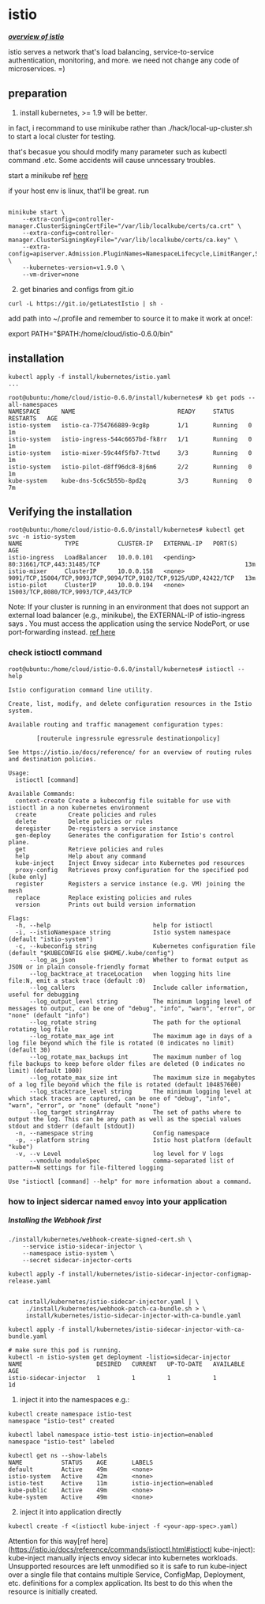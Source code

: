 # istio
***[overview of istio](https://istio.io/docs/concepts/what-is-istio/overview.html)***

istio serves a network that's  load balancing, service-to-service authentication, monitoring, and more.
we need not change any code of microservices. =)

## preparation
1. install kubernetes, >= 1.9 will be better.

in fact, i recommand to use minikube rather than ./hack/local-up-cluster.sh to start a local cluster for testing.

that's becasue you should modify many parameter such as kubectl command .etc. Some accidents will cause unncessary troubles.

start a minikube ref [here](https://github.com/kubernetes/minikube/blob/v0.25.0/README.md#quickstart)

if your host env is linux, that'll be great. run
```shell

minikube start \
	--extra-config=controller-manager.ClusterSigningCertFile="/var/lib/localkube/certs/ca.crt" \
	--extra-config=controller-manager.ClusterSigningKeyFile="/var/lib/localkube/certs/ca.key" \
	--extra-config=apiserver.Admission.PluginNames=NamespaceLifecycle,LimitRanger,ServiceAccount,PersistentVolumeLabel,DefaultStorageClass,DefaultTolerationSeconds,MutatingAdmissionWebhook,ValidatingAdmissionWebhook,ResourceQuota \
	--kubernetes-version=v1.9.0 \
	--vm-driver=none
```

2. get binaries and configs from git.io

```shell
curl -L https://git.io/getLatestIstio | sh -
```

add path into ~/.profile and remember to source it to make it work at once!:

export PATH="$PATH:/home/cloud/istio-0.6.0/bin"

## installation

```shell
kubectl apply -f install/kubernetes/istio.yaml
...

root@ubuntu:/home/cloud/istio-0.6.0/install/kubernetes# kb get pods --all-namespaces
NAMESPACE      NAME                             READY     STATUS    RESTARTS   AGE
istio-system   istio-ca-7754766889-9cg8p        1/1       Running   0          1m
istio-system   istio-ingress-544c6657bd-fk8rr   1/1       Running   0          1m
istio-system   istio-mixer-59c44f5fb7-7ttwd     3/3       Running   0          1m
istio-system   istio-pilot-d8ff96dc8-8j6m6      2/2       Running   0          1m
kube-system    kube-dns-5c6c5b55b-8pd2q         3/3       Running   0          7m

```

## Verifying the installation

```
root@ubuntu:/home/cloud/istio-0.6.0/install/kubernetes# kubectl get svc -n istio-system
NAME            TYPE           CLUSTER-IP   EXTERNAL-IP   PORT(S)                                                            AGE
istio-ingress   LoadBalancer   10.0.0.101   <pending>     80:31661/TCP,443:31485/TCP                                         13m
istio-mixer     ClusterIP      10.0.0.158   <none>        9091/TCP,15004/TCP,9093/TCP,9094/TCP,9102/TCP,9125/UDP,42422/TCP   13m
istio-pilot     ClusterIP      10.0.0.194   <none>        15003/TCP,8080/TCP,9093/TCP,443/TCP
```
Note: If your cluster is running in an environment that does not support an external load balancer (e.g., minikube), the EXTERNAL-IP of istio-ingress says <pending>. You must access the application using the service NodePort, or use port-forwarding instead. [ref here](https://kubernetes.io/docs/concepts/services-networking/service/)
  
 
### check istioctl command
```shell
root@ubuntu:/home/cloud/istio-0.6.0/install/kubernetes# istioctl --help

Istio configuration command line utility.

Create, list, modify, and delete configuration resources in the Istio
system.

Available routing and traffic management configuration types:

        [routerule ingressrule egressrule destinationpolicy]

See https://istio.io/docs/reference/ for an overview of routing rules
and destination policies.

Usage:
  istioctl [command]

Available Commands:
  context-create Create a kubeconfig file suitable for use with istioctl in a non kubernetes environment
  create         Create policies and rules
  delete         Delete policies or rules
  deregister     De-registers a service instance
  gen-deploy     Generates the configuration for Istio's control plane.
  get            Retrieve policies and rules
  help           Help about any command
  kube-inject    Inject Envoy sidecar into Kubernetes pod resources
  proxy-config   Retrieves proxy configuration for the specified pod [kube only]
  register       Registers a service instance (e.g. VM) joining the mesh
  replace        Replace existing policies and rules
  version        Prints out build version information

Flags:
  -h, --help                             help for istioctl
  -i, --istioNamespace string            Istio system namespace (default "istio-system")
  -c, --kubeconfig string                Kubernetes configuration file (default "$KUBECONFIG else $HOME/.kube/config")
      --log_as_json                      Whether to format output as JSON or in plain console-friendly format
      --log_backtrace_at traceLocation   when logging hits line file:N, emit a stack trace (default :0)
      --log_callers                      Include caller information, useful for debugging
      --log_output_level string          The minimum logging level of messages to output, can be one of "debug", "info", "warn", "error", or "none" (default "info")
      --log_rotate string                The path for the optional rotating log file
      --log_rotate_max_age int           The maximum age in days of a log file beyond which the file is rotated (0 indicates no limit) (default 30)
      --log_rotate_max_backups int       The maximum number of log file backups to keep before older files are deleted (0 indicates no limit) (default 1000)
      --log_rotate_max_size int          The maximum size in megabytes of a log file beyond which the file is rotated (default 104857600)
      --log_stacktrace_level string      The minimum logging level at which stack traces are captured, can be one of "debug", "info", "warn", "error", or "none" (default "none")
      --log_target stringArray           The set of paths where to output the log. This can be any path as well as the special values stdout and stderr (default [stdout])
  -n, --namespace string                 Config namespace
  -p, --platform string                  Istio host platform (default "kube")
  -v, --v Level                          log level for V logs
      --vmodule moduleSpec               comma-separated list of pattern=N settings for file-filtered logging

Use "istioctl [command] --help" for more information about a command.

```

### how to inject sidercar named `envoy` into your application

##### Installing the Webhook first
```shell
./install/kubernetes/webhook-create-signed-cert.sh \
    --service istio-sidecar-injector \
    --namespace istio-system \
    --secret sidecar-injector-certs
    
kubectl apply -f install/kubernetes/istio-sidecar-injector-configmap-release.yaml


cat install/kubernetes/istio-sidecar-injector.yaml | \
     ./install/kubernetes/webhook-patch-ca-bundle.sh > \
     install/kubernetes/istio-sidecar-injector-with-ca-bundle.yaml
   
kubectl apply -f install/kubernetes/istio-sidecar-injector-with-ca-bundle.yaml

# make sure this pod is running.
kubectl -n istio-system get deployment -listio=sidecar-injector
NAME                     DESIRED   CURRENT   UP-TO-DATE   AVAILABLE   AGE
istio-sidecar-injector   1         1         1            1           1d
```

1. inject it into the namespaces
e.g.:
```shell
kubectl create namespace istio-test
namespace "istio-test" created

kubectl label namespace istio-test istio-injection=enabled
namespace "istio-test" labeled

kubectl get ns --show-labels
NAME           STATUS    AGE       LABELS
default        Active    49m       <none>
istio-system   Active    42m       <none>
istio-test     Active    11m       istio-injection=enabled
kube-public    Active    49m       <none>
kube-system    Active    49m       <none>

```

2. inject it into application directly
```shell
kubectl create -f <(istioctl kube-inject -f <your-app-spec>.yaml)
```
Attention for this way[ref here](https://istio.io/docs/reference/commands/istioctl.html#istioctl kube-inject):
kube-inject manually injects envoy sidecar into kubernetes workloads. Unsupported resources are left unmodified so it is safe to run kube-inject over a single file that contains multiple Service, ConfigMap, Deployment, etc. definitions for a complex application. Its best to do this when the resource is initially created.


```shell

```

